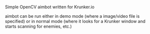 Simple OpenCV aimbot written for Krunker.io

aimbot can be run either in demo mode (where a image/video file is specified) or in normal mode (where it looks for a Krunker window and starts scanning for enemies, etc.)

